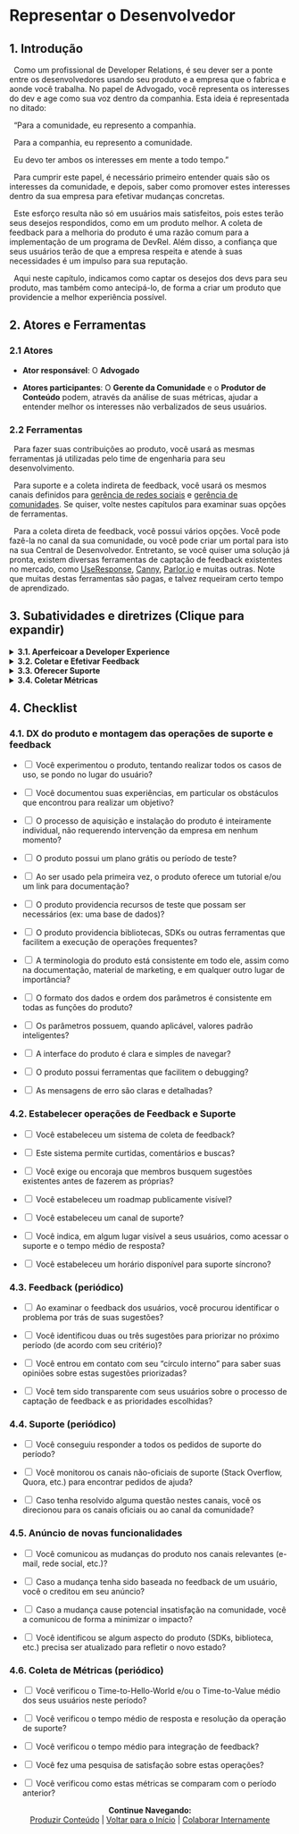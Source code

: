 # Representar o Desenvolvedor

## 1. Introdução

&nbsp;&nbsp;Como um profissional de Developer Relations, é seu dever ser a ponte entre os desenvolvedores usando seu produto e a empresa que o fabrica e aonde você trabalha. No papel de Advogado, você representa os interesses do dev e age como sua voz dentro da companhia. Esta ideia é representada no ditado:

&nbsp;&nbsp;“Para a comunidade, eu represento a companhia.

&nbsp;&nbsp;Para a companhia, eu represento a comunidade.

&nbsp;&nbsp;Eu devo ter ambos os interesses em mente a todo tempo.”

&nbsp;&nbsp;Para cumprir este papel, é necessário primeiro entender quais são os interesses da comunidade, e depois, saber como promover estes interesses dentro da sua empresa para efetivar mudanças concretas.

&nbsp;&nbsp;Este esforço resulta não só em usuários mais satisfeitos, pois estes terão seus desejos respondidos, como em um produto melhor. A coleta de feedback para a melhoria do produto é uma razão comum para a implementação de um programa de DevRel. Além disso, a confiança que seus usuários terão de que a empresa respeita e atende à suas necessidades é um impulso para sua reputação.

&nbsp;&nbsp;Aqui neste capítulo, indicamos como captar os desejos dos devs para seu produto, mas também como antecipá-lo, de forma a criar um produto que providencie a melhor experiência possível.

## 2. Atores e Ferramentas

### 2.1 Atores

* **Ator responsável**: O **Advogado**

* **Atores participantes**: O **Gerente da Comunidade** e o **Produtor de Conteúdo** podem, através da análise de suas métricas, ajudar a entender melhor os interesses não verbalizados de seus usuários.

### 2.2 Ferramentas

&nbsp;&nbsp;Para fazer suas contribuições ao produto, você usará as mesmas ferramentas já utilizadas pelo time de engenharia para seu desenvolvimento.

&nbsp;&nbsp;Para suporte e a coleta indireta de feedback, você usará os mesmos canais definidos para [gerência de redes sociais](https://pedrowagner.github.io/DevRel/Atividades/Redes) e [gerência de comunidades](https://pedrowagner.github.io/DevRel/Atividades/Comunidade). Se quiser, volte nestes capítulos para examinar suas opções de ferramentas.

&nbsp;&nbsp;Para a coleta direta de feedback, você possui vários opções. Você pode fazê-la no canal da sua comunidade, ou você pode criar um portal para isto na sua Central de Desenvolvedor. Entretanto, se você quiser uma solução já pronta, existem diversas ferramentas de captação de feedback existentes no mercado, como [UseResponse](https://www.useresponse.com/), [Canny](https://canny.io/), [Parlor.io](https://www.parlor.io/) e muitas outras. Note que muitas destas ferramentas são pagas, e talvez requeiram certo tempo de aprendizado.

## 3. Subatividades e diretrizes (Clique para expandir)

<details>
<summary><strong>3.1. Aperfeicoar a Developer Experience</strong></summary>
  <br>
  <br>
&nbsp;&nbsp;Um dos objetivos principais de DevRel é ser responsável pela Developer Experience, ou Experiência do Desenvolvedor. DX, como também é chamada, é o equivalente ao conceito de User Experience, só que específico para quando o usuário é um desenvolvedor de software. Ou seja, é o conjunto de experiências pelo qual o dev passa ao utilizar seu produto e todos os aspectos relacionados. Os princípios são os mesmos no geral, mas com diferenças sutis na prática.
  <br>
  <br>
&nbsp;&nbsp;DX envolve tudo com o qual o dev interage na sua jornada, inclusive o marketing, a comunidade e a documentação. Entretanto, tudo isto já foi coberto em capítulos passados. Este capítulo trata especificamente do produto em si.
  <br>
  <br>
&nbsp;&nbsp;Produtos voltados para devs frequentemente negligenciam DX, talvez pela expectativa de que um público técnico saiba “se virar”. Entretanto, devs desejam e merecem soluções tão acessíveis e confortáveis quanto o público leigo. Eles já terão muito trabalho construindo seus projetos, e não querem desperdiçar esforço somente para usar sua ferramenta. No oceano de produtos voltados para devs, o seu irá se diferenciar pela sua DX.
  <br>
  <br>
&nbsp;&nbsp;A melhor forma de fazer isso é coletando o feedback dos seus devs e transformá-los em mudanças no produto. Entretanto, você pode e deve tentar fazer isto antes mesmo de ter uma comunidade para oferecer feedback. Tudo o que você precisa fazer é se colocar no lugar de seus usuários para tentar antecipar o que irão dizer.
  <br>
  <br>
&nbsp;&nbsp;Para fazer isso, basta você usar o produto você mesmo, não como um beta tester, mas como um “cliente zero”. No capítulo <a href="https://pedrowagner.github.io/DevRel/Atividades/Documentacao">“Escrever Documentação”</a>, tivemos uma seção sobre a “investigação empática do produto” e aqui é o mesmo conceito. Use o produto como se fosse um usuário, passando por vários casos de uso, e documentando como se sente em cada momento, e como poderia se sentir melhor.
  <br>
  <br>
&nbsp;&nbsp;Você pode ir além. Se ponha no lugar de um desenvolvedor de software que tem um prazo apertado para realizar um projeto, e precisa de uma solução que seu produto provê. Entretanto, imagine que existem dúzias de outras soluções viáveis, inclusive montar uma você mesmo. Pense que você então começa a testar o seu produto, tentando entender o mais rápido possível o que faz, como usar, e se é a melhor solução. Neste cenário, cada obstáculo que você encontra, cada segundo que você passa não progredindo, não entendendo alguma coisa, ou esperando uma resposta é um segundo a mais que você está considerando outra solução.
  <br>
  <br>
&nbsp;&nbsp;Com esta mentalidade, você poderá identificar as falhas na DX do seu produto. Lembre-se também, que você inerentemente já conhece o produto melhor que um novato, por isso você tem certa parcialidade; o que for óbvio pra você, pode não o ser para outros. Por isso, nunca assuma expertise, imagine que haverá muitos devs novatos e inexperientes testando seu produto também. Seu objetivo geral deve ser reduzir a quantidade de esforço e pensamento que um dev precisará gastar para usar seu produto.
  <br>
  <br>
&nbsp;&nbsp;Este cenário começa desde o momento de download e instalação. Assim que o dev encontra sua ferramenta ele deve poder baixá-la, instalá-la e começar a usá-la da forma mais simples possível. Garanta que este processo seja completamente self-service, isto é, que o dev possa completa-lo sem ter que interagir com alguém da sua companhia. O tempo que o dev passa esperando uma resposta para um pedido de permissão ou chave é o tempo em que ele irá desistir e procurar outro produto. Garanta também, se seu modelo de negócio envolver pagamento direto, que haja um plano grátis ou período de teste para que o dev possa experimentar sem ter que pagar.
  <br>
  <br>
&nbsp;&nbsp;Uma vez que o dev começa a usar o seu produto, ele precisa ser ensinado o que fazer. Garanta que haja um breve tutorial ensinando os primeiros passos para o uso do produto, ou um link direto para sua documentação, onde tal tutorial também pode ser encontrado.
  <br>
  <br>
&nbsp;&nbsp;Providencie tudo que seja necessário para poder experimentar a ferramenta. Por exemplo, se o produto envolver a análise de dados, providencie uma base de dados pronta para teste. Se a ferramenta envolver a manipulação de imagens ou vídeos, providencie alguns. Estes recursos de teste podem vir juntos com o produto, ou baixados separadamente na sua Central. Isso já foi dito no <a href="https://pedrowagner.github.io/DevRel/Passos/Preparacoes">capítulo 4</a>, mas certifique-se que sua Central dê acesso rápido a todos os recursos necessários, como documentação, suporte, etc.
  <br>
  <br>
&nbsp;&nbsp;Ao examinar os casos de uso de seu produto, você deve ter percebido algumas funções ou atividades que devs irão frequentemente ter que implementar. Se for o caso, você pode facilitar a vida deles escrevendo peças de código prontas para realizá-las, na forma de SDKs e bibliotecas do cliente. Pense nas possíveis ferramentas que o usuário possa querer usar em conjunto com a sua e pense em forma de integrá-las.
  <br>
  <br>
&nbsp;&nbsp;O ideal é que estas bibliotecas e SDKs cubram o máximo de funções possíveis e estejam disponíveis em todas as linguagens de programação usadas em sua ferramenta. Entretanto, fazer isso é uma tarefa monumental; além disso, quanto mais SDKs você disponibiliza, mais difícil é mantê-las atualizadas à medida que o produto evolui. Você nunca quer uma situação em que um usuário, depois de usar um SDK por várias semanas, descobre que ela não funciona mais por causa de uma atualização do produto. Por isso, priorize as linguagens e funcionalidades que você acredita serem as mais essenciais ou mais usadas pelo seu público alvo. Para facilitar sua manutenção, considere tornar estas SDKs open-source, para que sua comunidade possa ajudá-lo a mantê-las.
  <br>
  <br>
&nbsp;&nbsp;Garanta que a terminologia e parametrização são consistentes em toda a ferramenta e recursos relacionados. Ou seja, se uma função, aspecto, ferramenta, etc. do produto tem um nome em uma tela, deve ter o mesmo nome em todas as outras partes do produto, na documentação, no conteúdo publicado e em tudo mais que sua empresa produz. Da mesma forma, se uma função recebe seus parâmetros em certa ordem (por exemplo, data/hora/local), então uma função similar deve recebê-los na mesma ordem (e não, hora/local/data). Use o mesmo formato de data padrão em toda a ferramenta.
  <br>
  <br>
&nbsp;&nbsp;Sobre os parâmetros, use padronização inteligente deles nas suas funções. Ou seja, faça com que os parâmetros tenham um valor padrão que, você acredita, será comumente utilizado. Por exemplo, se seu público alvo é brasileiro, então o parâmetro “País”, se existir, deve ter como valor padrão “Brasil”, pois provavelmente será muito usado.
  <br>
  <br>
&nbsp;&nbsp;Garanta que a interface é fácil de navegar, com uma interface simples e clara. Sempre que uma ação é realizada, as consequências desta devem ser explicitadas.
  <br>
  <br>
&nbsp;&nbsp;Garanta que o produto seja fácil de debugar. Faça com que a interface ou o console mostrem claramente em que pontos de um processo algo ocorreu em desacordo com o esperado. Revise os códigos e mensagens de erro para se certificar de que estão claras e detalhadas.
  <br>
  <br>
&nbsp;&nbsp;Apesar de estarmos falando repetidamente nesta seção que você precisa garantir certos aspectos do produto, não é responsabilidade do time de DevRel fazer a programação e a engenharia necessárias. Sua responsabilidade é argumentar e promover a inclusão destes aspectos aos times responsáveis.
  <br>
  <br>
&nbsp;&nbsp;Entretanto, pode ser benéfico para todos os envolvidos que você de fato tome parte das atividades de engenharia. Além de providenciar mais um par de mãos ao time de produção, isto te permite aprofundar seu conhecimento técnico do produto, o que te ajudará na hora de oferecer suporte, e ajuda a construir uma empatia necessária entre você e os engenheiros. Você poderá entender que nem sempre o que você pedirá deles é fácil.
  <br>
  <br>
&nbsp;&nbsp;Estes são apenas algumas sugestões para melhorar a DX mesmo antes do feedback da comunidade, você ainda pode descobrir muito mais na sua investigação. Este trabalho não está terminado depois da primeira release, você deve continuar pensando na DX à medida que o produto evolui.
  <br>
  <br>
&nbsp;&nbsp;É sua responsabilidade, também, comunicar qualquer mudança do produto para sua comunidade. A forma principal de fazer isso é ter um roadmap publicamente visível em algum lugar, como na sua Central do Desenvolvedor. Além disso, comunique mudanças recentes através de um changelog, por e-mails, nas redes sociais e nos canais da comunidade.
  <br>
  <br>
&nbsp;&nbsp;Tente identificar mudanças que poderão causar atrito e insatisfação na comunidade. Se estas mudanças forem de fato necessárias (como por exemplo, aposentar uma versão antiga do produto) pense na forma de melhor comunicar isto aos afetados e como minimizar o impacto.
    <br>
  <br>
</details>
<details>
<summary><strong>3.2. Coletar e Efetivar Feedback</strong></summary>
      <br>
  <br>
&nbsp;&nbsp;Uma vez que você já tem pessoas utilizando seu produto, a melhor forma de definir como melhorar a DX e o produto em geral é perguntando diretamente aos usuários. Por isso, é importante entender as melhores formas de captar os sentimentos da sua comunidade.
    <br>
  <br>
&nbsp;&nbsp;Existem várias formas de se fazer isto, muitas já descritas em capítulos passados, como monitorando redes sociais, a performance em hackathons, ou as páginas mais populares da documentação. Entretanto, o jeito mais eficiente de fazer é com um sistema de sugestões disponível para sua comunidade. Para isso, você pode criar o seu, ou usar uma das ferramentas recomendadas.
    <br>
  <br>
&nbsp;&nbsp;O importante é que, no seu sistema, seja qual for, o feedback seja público, e possa ser votado e comentado pela sua comunidade. Isto permite identificar sugestões que são populares, ou seja, cujo problema incitante afeta muitas pessoas. Também é importante que este sistema possua uma ferramenta de busca, para que usuários possam buscar por sugestões anteriores. Tente exigir ou no mínimo encorajar usuários a buscarem por sugestões existentes antes de mandar uma própria, diminuindo a duplicação.
    <br>
  <br>
&nbsp;&nbsp;Com sorte, você receberá muitas sugestões, mais do que podem ser realisticamente implementadas no produto. Por isso, priorize duas ou três sugestões e passe somente estas para o time de produção. À medida que uma sugestão é implementada, outra pode ser priorizada, com o objetivo de que pelo menos as duas ou três escolhidas sejam resolvidas dentro da próxima sprint.
    <br>
  <br>
&nbsp;&nbsp;Quais sugestões devem ser priorizadas fica a seu critério. Você pode escolher aquelas que são mais populares, aquelas que são mais essenciais, ou mesmo aquelas que podem ser implementadas mais rapidamente. Aprenda a diferenciar as sugestões que são importantes daquelas que “seriam boas de ter”. Lembre-se que apenas os seus usuários mais assíduos irão usar o sistema de sugestão, então, para cada voto no sistema, existem diversos usuários querendo a mesma coisa.
    <br>
  <br>
&nbsp;&nbsp;Uma característica do público técnico com quem estará lidando é que seu feedback comumente não será na forma da relação de um problema, mas sim da proposta de uma solução. Apesar de isso parecer útil, tenha cuidado. Nem toda solução proposta será boa, e vários devs podem ter respostas diferentes para o mesmo problema. Ao invés de simplesmente repassar as ideias sugeridas, procure entender os problemas por trás delas e decida, com o time de engenharia, a melhor solução.
    <br>
  <br>
&nbsp;&nbsp;Você também pode pedir feedback diretamente para os membros do seu “Círculo Íntimo” (ver <a href="https://pedrowagner.github.io/DevRel/Atividades/Comunidade">capítulo “Gerenciar Comunidade”</a>).
    <br>
  <br>
&nbsp;&nbsp;É crucial ter um tempo de resposta rápido e implementação de feedback eficiente. Isto irá deixar seus usuários satisfeitos e encorajá-los a fazer mais sugestões. Esta eficiência é particularmente importante nos primeiros dias do seu produto, em que você está estabelecendo sua credibilidade entre os early adopters.
    <br>
  <br>
&nbsp;&nbsp;Seja sempre transparente com sua comunidade sobre o processo de integração de feedback, e o porquê de certas sugestões serem priorizadas sobre outras. É possível que você tenha que recusar alguma sugestão popular, e você deve saber explicar suas razões para os decepcionados.
    <br>
  <br>
&nbsp;&nbsp;Por fim, quando alguma sugestão da comunidade se tornar uma nova funcionalidade do produto, comunique isso a todos, sempre creditando o usuário que fez a sugestão original.
    <br>
  <br>  
</details>
<details>
<summary><strong>3.3. Oferecer Suporte</strong></summary>
     <br>
  <br>  
&nbsp;&nbsp;Apesar de todos os seus esforços e do seu time, sempre haverá momentos em que usuários encontrarão obstáculos que não conseguirão resolver sozinhos. Por isso, é preciso ter uma operação de suporte. Mais do que qualquer outro aspecto, devs julgarão um produto por quão fácil é pedir ajuda.
    <br>
  <br>  
&nbsp;&nbsp;A maioria das empresas já possui uma operação de suporte. Entretanto, em se tratando de um produto voltado para um público técnico, é importante que a pessoa por trás do suporte conheça o produto profundamente para poder guiar um usuário no processo de desenvolvimento. Esta pessoa pode ser você, ou alguém do time de engenharia.
    <br>
  <br>  
&nbsp;&nbsp;Deixe claro na sua Central do Desenvolvedor, no próprio produto, e onde mais for apropriado, onde e como os usuários podem pedir suporte. Deixe muito claro o tempo médio de resposta, que deve, idealmente, ser o menor possível.
    <br>
  <br>  
&nbsp;&nbsp;Este suporte pode ser assíncrono, mas você também pode estabelecer um horário específico em que devs possam ter uma conversa síncrona individual com você (ou quem estiver responsável por suporte).
    <br>
  <br>  
&nbsp;&nbsp;É importante, porém difícil, também providenciar suporte em canais externos onde seu público espera ajuda, como Stack Overflow. Monitore estes canais periodicamente, e se encontrar alguma questão relevante ao seu produto, responda. Você não pode estar presente em todos os canais, e nem manter a mesma qualidade de atendimento em todos. Isto é normal. Portanto, sempre que responder uma questão procure direcionar o usuário aos canais oficiais de suporte.
    <br>
  <br>  
&nbsp;&nbsp;Sua comunidade pode ser um grande facilitador nesta operação. Usuários que também são membros dos canais da sua comunidade (Discord, Slack, Reddit, etc.) poderão resolver as questões uns dos outros, sem precisar que você intervenha. 
      <br>
  <br>  
</details>
<details>
<summary><strong>3.4. Coletar Métricas</strong></summary>
      <br>
  <br>  
&nbsp;&nbsp;DX possui uma métrica simples e muito usada: o Time-to-Hello-World ou o Time-to-Value. Estas métricas significam o tempo que um usuário leva desde o momento em que decide adquirir o produto ao momento em que ele faz seu primeiro projeto (“Hello World”) ou, no caso da segunda, seu primeiro projeto de valor.
      <br>
  <br>  
&nbsp;&nbsp;Procure descobrir o TTHW ou TTV médio dos seus usuários, com a intenção de diminuir este valor ao longo do tempo.
      <br>
  <br>  
&nbsp;&nbsp;Para as operações de feedback e suporte, meça o tempo de resposta médio, assim como a vazão do time de engenharia, isto é, quantas sugestões são implementadas em certo período de tempo.
      <br>
  <br>  
&nbsp;&nbsp;Por fim, faça uma pesquisa periódica de satisfação da sua comunidade em relação às operações de feedback e de suporte.
      <br>
  <br>    
</details>

## 4. Checklist


### 4.1.	DX do produto e montagem das operações de suporte e feedback

- <input type="checkbox" name="uchk">	Você experimentou o produto, tentando realizar todos os casos de uso, se pondo no lugar do usuário?
  
- <input type="checkbox" name="uchk">	Você documentou suas experiências, em particular os obstáculos que encontrou para realizar um objetivo?
  
- <input type="checkbox" name="uchk">	O processo de aquisição e instalação do produto é inteiramente individual, não requerendo intervenção da empresa em nenhum momento?
  
- <input type="checkbox" name="uchk">	O produto possui um plano grátis ou período de teste?
  
- <input type="checkbox" name="uchk">	Ao ser usado pela primeira vez, o produto oferece um tutorial e/ou um link para documentação?
  
- <input type="checkbox" name="uchk">	O produto providencia recursos de teste que possam ser necessários (ex: uma base de dados)?
  
- <input type="checkbox" name="uchk">	O produto providencia bibliotecas, SDKs ou outras ferramentas que facilitem a execução de operações frequentes?
  
- <input type="checkbox" name="uchk">	A terminologia do produto está consistente em todo ele, assim como na documentação, material de marketing, e em qualquer outro lugar de importância?
  
- <input type="checkbox" name="uchk">	O formato dos dados e ordem dos parâmetros é consistente em todas as funções do produto?
  
- <input type="checkbox" name="uchk">	Os parâmetros possuem, quando aplicável, valores padrão inteligentes?
  
- <input type="checkbox" name="uchk">	A interface do produto é clara e simples de navegar?
  
- <input type="checkbox" name="uchk">	O produto possui ferramentas que facilitem o debugging?
  
- <input type="checkbox" name="uchk">	As mensagens de erro são claras e detalhadas?
  
### 4.2.	Estabelecer operações de Feedback e Suporte
  
- <input type="checkbox" name="uchk">	Você estabeleceu um sistema de coleta de feedback?
  
- <input type="checkbox" name="uchk">	Este sistema permite curtidas, comentários e buscas?
  
- <input type="checkbox" name="uchk">	Você exige ou encoraja que membros busquem sugestões existentes antes de fazerem as próprias?
  
- <input type="checkbox" name="uchk">	Você estabeleceu um roadmap publicamente visível?
  
- <input type="checkbox" name="uchk">	Você estabeleceu um canal de suporte?
  
- <input type="checkbox" name="uchk">	Você indica, em algum lugar visível a seus usuários, como acessar o suporte e o tempo médio de resposta?
  
- <input type="checkbox" name="uchk">	Você estabeleceu um horário disponível para suporte síncrono?
  
### 4.3.	Feedback (periódico)
  
- <input type="checkbox" name="uchk">	Ao examinar o feedback dos usuários, você procurou identificar o problema por trás de suas sugestões?
  
- <input type="checkbox" name="uchk">	Você identificou duas ou três sugestões para priorizar no próximo período (de acordo com seu critério)?
  
- <input type="checkbox" name="uchk">	Você entrou em contato com seu “círculo interno” para saber suas opiniões sobre estas sugestões priorizadas?
  
- <input type="checkbox" name="uchk">	Você tem sido transparente com seus usuários sobre o processo de captação de feedback e as prioridades escolhidas?
  
### 4.4.	Suporte (periódico)
  
- <input type="checkbox" name="uchk">	Você conseguiu responder a todos os pedidos de suporte do período?
  
- <input type="checkbox" name="uchk">	Você monitorou os canais não-oficiais de suporte (Stack Overflow, Quora, etc.) para encontrar pedidos de ajuda?
  
- <input type="checkbox" name="uchk">	Caso tenha resolvido alguma questão nestes canais, você os direcionou para os canais oficiais ou ao canal da comunidade?
  
### 4.5.	Anúncio de novas funcionalidades
  
- <input type="checkbox" name="uchk">	Você comunicou as mudanças do produto nos canais relevantes (e-mail, rede social, etc.)?
  
- <input type="checkbox" name="uchk">	Caso a mudança tenha sido baseada no feedback de um usuário, você o creditou em seu anúncio?
  
- <input type="checkbox" name="uchk">	Caso a mudança cause potencial insatisfação na comunidade, você a comunicou de forma a minimizar o impacto?
  
- <input type="checkbox" name="uchk">	Você identificou se algum aspecto do produto (SDKs, biblioteca, etc.) precisa ser atualizado para refletir o novo estado?
  
### 4.6.	Coleta de Métricas (periódico)
  
- <input type="checkbox" name="uchk">	Você verificou o Time-to-Hello-World e/ou o Time-to-Value médio dos seus usuários neste período?
  
- <input type="checkbox" name="uchk">	Você verificou o tempo médio de resposta e resolução da operação de suporte?
  
- <input type="checkbox" name="uchk">	Você verificou o tempo médio para integração de feedback?
  
- <input type="checkbox" name="uchk">	Você fez uma pesquisa de satisfação sobre estas operações?
  
- <input type="checkbox" name="uchk">	Você verificou como estas métricas se comparam com o período anterior?
  


<p align="center">
  <b>Continue Navegando:</b><br>
  <a href="https://pedrowagner.github.io/DevRel/Atividades/Conteudo">Produzir Conteúdo</a> |
  <a href="https://pedrowagner.github.io/DevRel/Inicial">Voltar para o Início</a> |
  <a href="https://pedrowagner.github.io/DevRel/Atividades/Colaborar">Colaborar Internamente</a>
</p>
